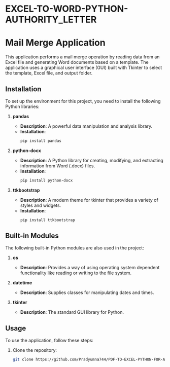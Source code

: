 # EXCEL-TO-WORD-PYTHON-AUTHORITY_LETTER

# Mail Merge Application

This application performs a mail merge operation by reading data from an Excel file and generating Word documents based on a template. The application uses a graphical user interface (GUI) built with Tkinter to select the template, Excel file, and output folder.

## Installation

To set up the environment for this project, you need to install the following Python libraries:

1. **pandas**
   - **Description**: A powerful data manipulation and analysis library.
   - **Installation**:
     ```sh
     pip install pandas
     ```

2. **python-docx**
   - **Description**: A Python library for creating, modifying, and extracting information from Word (.docx) files.
   - **Installation**:
     ```sh
     pip install python-docx
     ```

3. **ttkbootstrap**
   - **Description**: A modern theme for tkinter that provides a variety of styles and widgets.
   - **Installation**:
     ```sh
     pip install ttkbootstrap
     ```

## Built-in Modules

The following built-in Python modules are also used in the project:

1. **os**
   - **Description**: Provides a way of using operating system dependent functionality like reading or writing to the file system.

2. **datetime**
   - **Description**: Supplies classes for manipulating dates and times.

3. **tkinter**
   - **Description**: The standard GUI library for Python.

## Usage

To use the application, follow these steps:

1. Clone the repository:
   ```sh
   git clone https://github.com/Pradyumna744/PDF-TO-EXCEL-PYTHON-FOR-ADVICE-LETTERS.git
